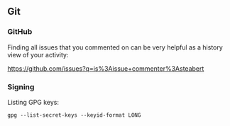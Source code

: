 ## Git

### GitHub

Finding all issues that you commented on can be very helpful
as a history view of your activity:

https://github.com/issues?q=is%3Aissue+commenter%3Asteabert

### Signing

Listing GPG keys:

```shell
gpg --list-secret-keys --keyid-format LONG
```
